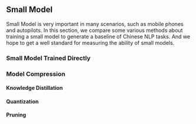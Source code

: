 ## Small Model
Small Model is very important in many scenarios, such as mobile phones and autopilots. In this section, we compare some various methods about training a small model to generate a baseline of Chinese NLP tasks. And we hope to get a well standard for measuring the ability of small models. 

### Small Model Trained Directly

### Model Compression

#### Knowledge Distillation

#### Quantization

#### Pruning
